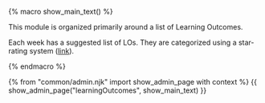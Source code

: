 {% macro show_main_text() %}
<div id="main">

This module is organized primarily around a list of Learning Outcomes.

Each week has a suggested list of LOs. They are categorized using a star-rating system<span class="flat"> ([link](#starRatingSystem))</span>.

<panel  src="moduleExpectations.md#starRatingSystem" header="Admin {{ icon_embedding }} Module Expectations → Star Rating System" class="embedding" minimized />

</div>

{% endmacro %}

{% from "common/admin.njk" import show_admin_page with context %}
{{ show_admin_page("learningOutcomes", show_main_text) }}